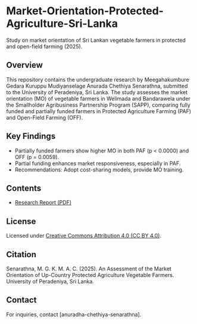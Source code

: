# Market-Orientation-Protected-Agriculture-Sri-Lanka

Study on market orientation of Sri Lankan vegetable farmers in protected and open-field farming (2025).

## Overview
This repository contains the undergraduate research by Meegahakumbure Gedara Kuruppu Mudiyanselage Anurada Chethiya Senarathna, submitted to the University of Peradeniya, Sri Lanka. The study assesses the market orientation (MO) of vegetable farmers in Welimada and Bandarawela under the Smallholder Agribusiness Partnership Program (SAPP), comparing fully funded and partially funded farmers in Protected Agriculture Farming (PAF) and Open-Field Farming (OFF).

## Key Findings
- Partially funded farmers show higher MO in both PAF (p < 0.0000) and OFF (p = 0.0059).
- Partial funding enhances market responsiveness, especially in PAF.
- Recommendations: Adopt cost-sharing models, provide MO training.

## Contents
- [Research Report (PDF)](Research_Report.pdf)

## License
Licensed under [Creative Commons Attribution 4.0 (CC BY 4.0)](https://creativecommons.org/licenses/by/4.0/).

## Citation
Senarathna, M. G. K. M. A. C. (2025). An Assessment of the Market Orientation of Up-Country Protected Agriculture Vegetable Farmers. University of Peradeniya, Sri Lanka.

## Contact
For inquiries, contact [anuradha-chethiya-senarathna].
